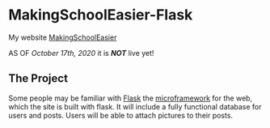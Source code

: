 # MakingSchoolEasier-Flask
My website [MakingSchoolEasier](http://www.makingschooleasier.com/)

AS OF *October 17th, 2020* it is ***NOT*** live yet!

## The Project

Some people may be familiar with [Flask](https://pypi.org/project/Flask/) the [microframework](https://en.wikipedia.org/wiki/Microframework) for the web, which the site is built with flask.
It will include a fully functional database for users and posts. Users will be able to attach pictures to their posts. 
